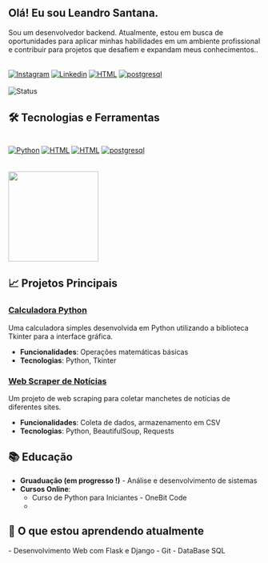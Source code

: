 <div>
  <H2>Olá! Eu sou Leandro Santana.</H2>
  <p>Sou um desenvolvedor backend. Atualmente, estou em busca de oportunidades para aplicar minhas habilidades em um ambiente profissional e contribuir para projetos que desafiem e expandam meus conhecimentos..</p>
</div>

<div style="display: inline_block">
<br>
    <a href=""><img align="center" alt="Instagram" src="https://img.shields.io/badge/Instagram-E4405F?style=for-the-badge&logo=instagram&logoColor=white"></a>
    <a href="www.linkedin.com/in/leandro-edvan"><img align="center" alt="Linkedin" src="https://img.shields.io/badge/LinkedIn-0077B5?style=for-the-badge&logo=linkedin&logoColor=white"></a>
    <a href=""><img align="center" alt="HTML" src="https://img.shields.io/badge/Gmail-D14836?style=for-the-badge&logo=gmail&logoColor=white"></a>
    <a href=""><img align="center" alt="postgresql" src="https://img.shields.io/badge/WhatsApp-25D366?style=for-the-badge&logo=whatsapp&logoColor=white"></a>
</div>
<br>

<div style="display: inline_block">
<img align="center" alt="Status" src="https://github-readme-stats.vercel.app/api?username=LeandroEdv&show_icons=true&theme=dracula"> 
 </div>
 

## 🛠️ Tecnologias e Ferramentas
<div style="display: inline_block"><br>
    <a href="" target="_blank"><img align="center" alt="Python" src="https://img.shields.io/badge/Python-14354C?style=for-the-badge&logo=python&logoColor=white"></a>
    <a href="" target="_blank"><img align="center" alt="HTML" src="https://img.shields.io/badge/HTML5-E34F26?style=for-the-badge&logo=html5&logoColor=white"></a>
    <a href="" target="_blank"><img align="center" alt="HTML" src="https://img.shields.io/badge/CSS3-1572B6?style=for-the-badge&logo=css3&logoColor=white"></a>
    <a href="" target="_blank"><img align="center" alt="postgresql" src="https://img.shields.io/badge/PostgreSQL-316192?style=for-the-badge&logo=postgresql&logoColor=white"></a>
</div>
<br>

<div>
 <br> <img loading="lazy" height="180em" src="https://github-readme-stats.vercel.app/api/top-langs/?username=LeandroEdv&layout=compact&langs_count=7&theme=dracula"/>
</div>


## 📈 Projetos Principais

### [Calculadora Python](https://github.com/seuusuario/calculadora-python)
Uma calculadora simples desenvolvida em Python utilizando a biblioteca Tkinter para a interface gráfica.
- **Funcionalidades**: Operações matemáticas básicas
- **Tecnologias**: Python, Tkinter

### [Web Scraper de Notícias](https://github.com/seuusuario/web-scraper)
Um projeto de web scraping para coletar manchetes de notícias de diferentes sites.
- **Funcionalidades**: Coleta de dados, armazenamento em CSV
- **Tecnologias**: Python, BeautifulSoup, Requests

## 📚 Educação
- **Gruaduação (em progresso !)** -  Análise e desenvolvimento de sistemas
- **Cursos Online**:
  - Curso de Python para Iniciantes - OneBit Code
  - 

<h2>🌱 O que estou aprendendo atualmente</h2>
- Desenvolvimento Web com Flask e Django
- Git
- DataBase SQL

